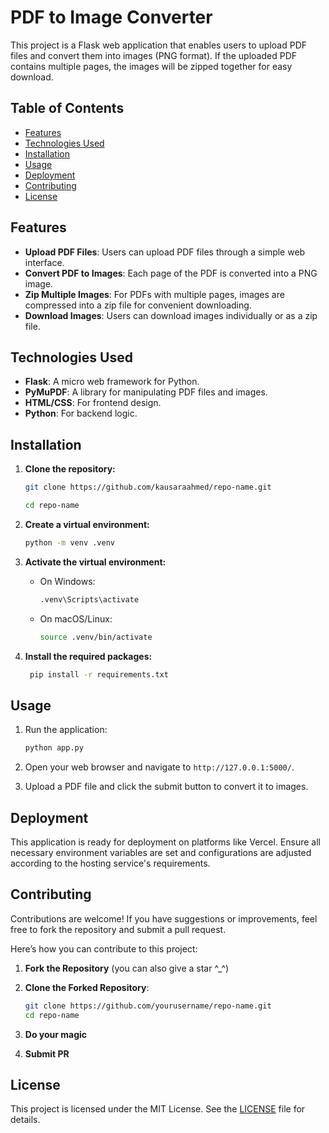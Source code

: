 

# PDF to Image Converter

This project is a Flask web application that enables users to upload PDF files and convert them into images (PNG format). If the uploaded PDF contains multiple pages, the images will be zipped together for easy download.

## Table of Contents

- [Features](#features)
- [Technologies Used](#technologies-used)
- [Installation](#installation)
- [Usage](#usage)
- [Deployment](#deployment)
- [Contributing](#contributing)
- [License](#license)

## Features

- **Upload PDF Files**: Users can upload PDF files through a simple web interface.
- **Convert PDF to Images**: Each page of the PDF is converted into a PNG image.
- **Zip Multiple Images**: For PDFs with multiple pages, images are compressed into a zip file for convenient downloading.
- **Download Images**: Users can download images individually or as a zip file.

## Technologies Used

- **Flask**: A micro web framework for Python.
- **PyMuPDF**: A library for manipulating PDF files and images.
- **HTML/CSS**: For frontend design.
- **Python**: For backend logic.

## Installation

1. **Clone the repository:**
   ```bash
   git clone https://github.com/kausaraahmed/repo-name.git

   cd repo-name
   ```

2. **Create a virtual environment:**
   ```bash
   python -m venv .venv
   ```

3. **Activate the virtual environment:**
   - On Windows:
     ```bash
     .venv\Scripts\activate
     ```
   - On macOS/Linux:
     ```bash
     source .venv/bin/activate
     ```

4. **Install the required packages:**
   ```bash
    pip install -r requirements.txt
   ```

## Usage

1. Run the application:
   ```bash
   python app.py
   ```

2. Open your web browser and navigate to `http://127.0.0.1:5000/`.

3. Upload a PDF file and click the submit button to convert it to images.

## Deployment

This application is ready for deployment on platforms like Vercel. Ensure all necessary environment variables are set and configurations are adjusted according to the hosting service's requirements.

## Contributing

Contributions are welcome! If you have suggestions or improvements, feel free to fork the repository and submit a pull request.

Here’s how you can contribute to this project:

1. **Fork the Repository** (you can also give a star ^_^)


2. **Clone the Forked Repository**:
   ```bash
   git clone https://github.com/yourusername/repo-name.git
   cd repo-name
3. **Do your magic**
4. **Submit PR**

## License

This project is licensed under the MIT License. See the [LICENSE](LICENSE) file for details.
```
